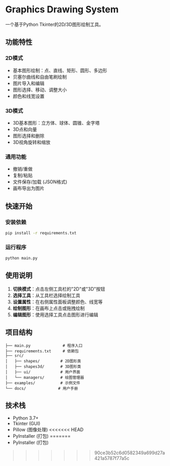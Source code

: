 # Graphics Drawing System

一个基于Python Tkinter的2D/3D图形绘制工具。

## 功能特性

### 2D模式
- 基本图形绘制：点、直线、矩形、圆形、多边形
- 贝塞尔曲线和自由笔刷绘制
- 图片导入和编辑
- 图形选择、移动、调整大小
- 颜色和线宽设置

### 3D模式
- 3D基本图形：立方体、球体、圆锥、金字塔
- 3D点和向量
- 图形选择和删除
- 3D视角旋转和缩放

### 通用功能
- 撤销/重做
- 复制/粘贴
- 文件保存/加载 (JSON格式)
- 画布导出为图片

## 快速开始

### 安装依赖
```bash
pip install -r requirements.txt
```

### 运行程序
```bash
python main.py
```

## 使用说明

1. **切换模式**：点击左侧工具栏的"2D"或"3D"按钮
2. **选择工具**：从工具栏选择绘制工具
3. **设置属性**：在右侧属性面板调整颜色、线宽等
4. **绘制图形**：在画布上点击或拖拽绘制
5. **编辑图形**：使用选择工具点击图形进行编辑

## 项目结构

```
├── main.py              # 程序入口
├── requirements.txt     # 依赖包
├── src/
│   ├── shapes/         # 2D图形类
│   ├── shapes3d/       # 3D图形类  
│   ├── ui/             # 用户界面
│   └── managers/       # 绘图管理器
├── examples/           # 示例文件
└── docs/              # 用户手册
```

## 技术栈

- Python 3.7+
- Tkinter (GUI)
- Pillow (图像处理)
<<<<<<< HEAD
- PyInstaller (打包)
=======
- PyInstaller (打包)
>>>>>>> 90ce3b52c6d0582349a699d27a421a5787f77a5c
